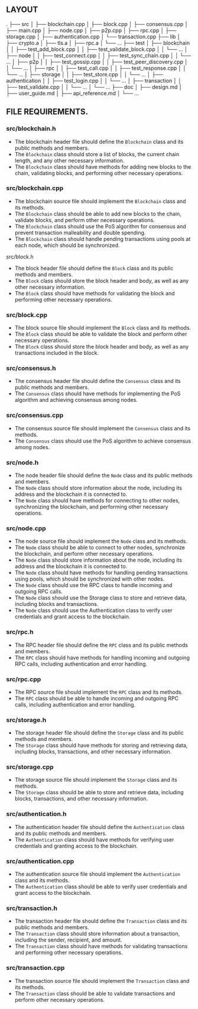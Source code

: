 ## LAYOUT

.
├── src
│ ├── blockchain.cpp
│ ├── block.cpp
│ ├── consensus.cpp
│ ├── main.cpp
│ ├── node.cpp
│ ├── p2p.cpp
│ ├── rpc.cpp
│ ├── storage.cpp
│ ├── authentication.cpp
│ └── transaction.cpp
├── lib
│ ├── crypto.a
│ ├── tls.a
│ ├── rpc.a
│ └── ...
├── test
│ ├── blockchain
│ │ ├── test_add_block.cpp
│ │ ├── test_validate_block.cpp
│ │ └── ...
│ ├── node
│ │ ├── test_connect.cpp
│ │ ├── test_sync_chain.cpp
│ │ └── ...
│ ├── p2p
│ │ ├── test_gossip.cpp
│ │ ├── test_peer_discovery.cpp
│ │ └── ...
│ ├── rpc
│ │ ├── test_call.cpp
│ │ ├── test_response.cpp
│ │ └── ...
│ ├── storage
│ │ ├── test_store.cpp
│ │ └── ...
│ ├── authentication
│ │ ├── test_login.cpp
│ │ └── ...
│ ├── transaction
│ │ ├── test_validate.cpp
│ │ └── ...
│ └── ...
├── doc
│ ├── design.md
│ ├── user_guide.md
│ ├── api_reference.md
│ └── ...

## FILE REQUIREMENTS.

### src/blockchain.h

-   The blockchain header file should define the `Blockchain` class and its public methods and members.
-   The `Blockchain` class should store a list of blocks, the current chain length, and any other necessary information.
-   The `Blockchain` class should have methods for adding new blocks to the chain, validating blocks, and performing other necessary operations.

### src/blockchain.cpp

-   The blockchain source file should implement the `Blockchain` class and its methods.
-   The `Blockchain` class should be able to add new blocks to the chain, validate blocks, and perform other necessary operations.
-   The `Blockchain` class should use the PoS algorithm for consensus and prevent transaction malleability and double spending.
-   The `Blockchain` class should handle pending transactions using pools at each node, which should be synchronized.

src/block.h

-   The block header file should define the `Block` class and its public methods and members.
-   The `Block` class should store the block header and body, as well as any other necessary information.
-   The `Block` class should have methods for validating the block and performing other necessary operations.

### src/block.cpp

-   The block source file should implement the `Block` class and its methods.
-   The `Block` class should be able to validate the block and perform other necessary operations.
-   The `Block` class should store the block header and body, as well as any transactions included in the block.

### src/consensus.h

-   The consensus header file should define the `Consensus` class and its public methods and members.
-   The `Consensus` class should have methods for implementing the PoS algorithm and achieving consensus among nodes.

### src/consensus.cpp

-   The consensus source file should implement the `Consensus` class and its methods.
-   The `Consensus` class should use the PoS algorithm to achieve consensus among nodes.

### src/node.h

-   The node header file should define the `Node` class and its public methods and members.
-   The `Node` class should store information about the node, including its address and the blockchain it is connected to.
-   The `Node` class should have methods for connecting to other nodes, synchronizing the blockchain, and performing other necessary operations.

### src/node.cpp

-   The node source file should implement the `Node` class and its methods.
-   The `Node` class should be able to connect to other nodes, synchronize the blockchain, and perform other necessary operations.
-   The `Node` class should store information about the node, including its address and the blockchain it is connected to.
-   The `Node` class should have methods for handling pending transactions using pools, which should be synchronized with other nodes.
-   The `Node` class should use the RPC class to handle incoming and outgoing RPC calls.
-   The `Node` class should use the Storage class to store and retrieve data, including blocks and transactions.
-   The `Node` class should use the Authentication class to verify user credentials and grant access to the blockchain.

### src/rpc.h

-   The RPC header file should define the `RPC` class and its public methods and members.
-   The `RPC` class should have methods for handling incoming and outgoing RPC calls, including authentication and error handling.

### src/rpc.cpp

-   The RPC source file should implement the `RPC` class and its methods.
-   The `RPC` class should be able to handle incoming and outgoing RPC calls, including authentication and error handling.

### src/storage.h

-   The storage header file should define the `Storage` class and its public methods and members.
-   The `Storage` class should have methods for storing and retrieving data, including blocks, transactions, and other necessary information.

### src/storage.cpp

-   The storage source file should implement the `Storage` class and its methods.
-   The `Storage` class should be able to store and retrieve data, including blocks, transactions, and other necessary information.

### src/authentication.h

-   The authentication header file should define the `Authentication` class and its public methods and members.
-   The `Authentication` class should have methods for verifying user credentials and granting access to the blockchain.

### src/authentication.cpp

-   The authentication source file should implement the `Authentication` class and its methods.
-   The `Authentication` class should be able to verify user credentials and grant access to the blockchain.

### src/transaction.h

-   The transaction header file should define the `Transaction` class and its public methods and members.
-   The `Transaction` class should store information about a transaction, including the sender, recipient, and amount.
-   The `Transaction` class should have methods for validating transactions and performing other necessary operations.

### src/transaction.cpp

-   The transaction source file should implement the `Transaction` class and its methods.
-   The `Transaction` class should be able to validate transactions and perform other necessary operations.
